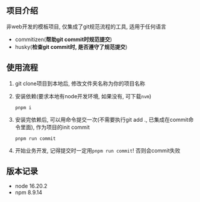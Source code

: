 ## 项目介绍

非web开发的模板项目, 仅集成了git规范流程的工具, 适用于任何语言

- commitizen(**帮助git commit时规范提交**)
- husky(**检查git commit时, 是否遵守了规范提交**)

## 使用流程

1. git clone项目到本地后, 修改文件夹名称为你的项目名称

2. 安装依赖(要求本地有node开发环境, 如果没有, 可下载`nvm`)

   ```
   pnpm i 
   ```

3. 安装完依赖后, 可以用命令提交一次(不需要执行git add ., 已集成在commit命令里面), 作为项目的init commit

   ```
   pnpm run commit
   ```

4. 开始业务开发, 记得提交时一定用`pnpm run commit`! 否则会commit失败

## 版本记录

- node 16.20.2
- npm 8.9.14